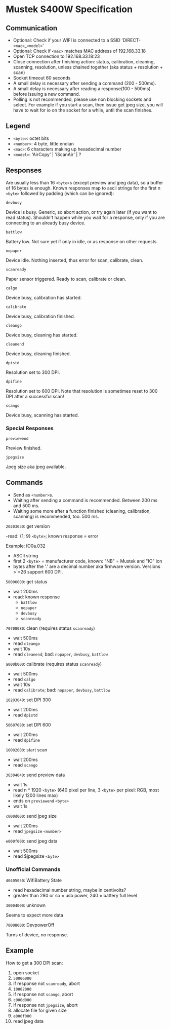 # Mustek S400W Specification

## Communication

- Optional: Check if your WIFI is connected to a SSID 'DIRECT-`<mac>`_`<model>`'
- Optional: Check if `<mac>` matches MAC address of 192.168.33.18
- Open TCP connection to 192.168.33.18:23
- Close connection after finishing action: status, calibration, cleaning, scanning, resolution, unless chained together (aka status + resolution + scan)
- Socket timeout 60 seconds
- A small delay is necessary after sending a command (200 - 500ms).
- A small delay is necessary after reading a response(100 - 500ms) before issuing a new command.
- Polling is not recommended, please use non blocking sockets and select.
  For example if you start a scan, then issue get jpeg size, you will have to wait for
  io on the socket for a while, until the scan finishes.


## Legend
- `<byte>`: octet bits
- `<number>`: 4 byte, little endian
- `<mac>`: 6 characters making up hexadecimal number
- `<model>`: 'AirCopy' | 'iScanAir' | ?


## Responses

Are usually less than 16 `<byte>`s (except preview and jpeg data), so a buffer of 16 bytes is enough.
Known responses map to ascii strings for the first n `<byte>` followed by padding (which can be ignored):

`devbusy`

  Device is busy. Generic, so abort action, or try again later (if you want to read status).
  Shouldn't happen while you wait for a response, only if you are connecting to an already busy device.

`battlow`

  Battery low. Not sure yet if only in idle, or as response on other requests.

`nopaper`

  Device idle. Nothing inserted, thus error for scan, calibrate, clean.

`scanready`

  Paper sensor triggered. Ready to scan, calibrate or clean.

`calgo`

  Device busy, calibration has started.

`calibrate`

  Device busy, calibration finished.

`cleango`

  Device busy, cleaning has started.

`cleanend`

  Device busy, cleaning finished.

`dpistd`

  Resolution set to 300 DPI.

`dpifine`

  Resolution set to 600 DPI. Note that resolution is sometimes reset to 300 DPI after a successful scan!

`scango`

  Device busy, scanning has started.


### Special Responses

`previewend`

  Preview finished.

`jpegsize`

  Jpeg size aka jpeg available.


## Commands

- Send as `<number>`s.
- Waiting after sending a command is recommended. Between 200 ms and 500 ms.
- Waiting some more after a function finished (cleaning, calibration, scanning) is recommended, too. 500 ms.

`20203030`: get version

  -read: {1; 9} `<byte>`; known response = error

  Example: IO0a.032
  - ASCII string
  - first 2 `<byte>` = manufacturer code, known: "NB" = Mustek and "IO" ion
  - bytes after the '.' are a decimal number aka firmware version. Versions >`=26 support 600 DPI.

`50006000`: get status

  - wait 200ms
  - read: known response
    - `battlow`
    - `nopaper`
    - `devbusy`
    - `scanready`

`70708080`: clean (requires status `scanready`)

  - wait 500ms
  - read `cleango`
  - wait 10s
  - read `cleanend`; bad: `nopaper`, `devbusy`, `battlow`

`a000b000`: calibrate (requires status `scanready`)

  - wait 500ms
  - read `calgo`
  - wait 10s
  - read `calibrate`; bad: `nopaper`, `devbusy`, `battlow`

`10203040`: set DPI 300

  - wait 200ms
  - read `dpistd`

`50607080`: set DPI 600

  - wait 200ms
  - read `dpifine`

`10002000`: start scan

  - wait 200ms
  - read `scango`

`30304040`: send preview data

  - wait 1s
  - read n * 1920 `<byte>` (640 pixel per line, 3 `<byte>` per pixel: RGB, most likely 1200 lines max)
  - ends on `previewend` `<byte>`
  - wait 1s

`c000d000`: send jpeg size

  - wait 200ms
  - read `jpegsize` `<number>`


`e000f000`: send jpeg data

  - wait 500ms
  - read $jpegsize `<byte>`

### Unofficial Commands

`40405050`: WifiBattery State

  - read hexadecimal number string, maybe in centivolts?
  - greater than 280 or so = usb power, 240 = battery full level

`30004000`: unknown

  Seems to expect more data

`70008000`: DevpowerOff

   Turns of device, no response.


## Example

How to get a 300 DPI scan:

1. open socket
2. `50006000`
3. if response not `scanready`, abort
4. `10002000`
5. if response not `scango`, abort
6. `c000d000`
7. if response not `jpegsize`, abort
8. allocate file for given size
9. `e000f000`
10. read jpeg data
